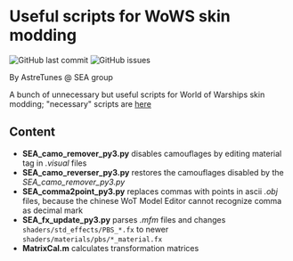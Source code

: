 # Useful scripts for WoWS skin modding

![GitHub last commit](https://img.shields.io/github/last-commit/SEA-group/Scripts-storage)
![GitHub issues](https://img.shields.io/github/issues-raw/SEA-group/Scripts-storage)

By AstreTunes @ SEA group

A bunch of unnecessary but useful scripts for World of Warships skin modding; "necessary" scripts are [here](https://github.com/SEA-group/ContentSDK-0.9.7-fix-tools)

## Content
* **SEA_camo_remover_py3.py** disables camouflages by editing material tag in *.visual* files
* **SEA_camo_reverser_py3.py** restores the camouflages disabled by the *SEA_camo_remover_py3.py*
* **SEA_comma2point_py3.py** replaces commas with points in ascii *.obj* files, because the chinese WoT Model Editor cannot recognize comma as decimal mark
* **SEA_fx_update_py3.py** parses *.mfm* files and changes `shaders/std_effects/PBS_*.fx` to newer `shaders/materials/pbs/*_material.fx`
* **MatrixCal.m** calculates transformation matrices